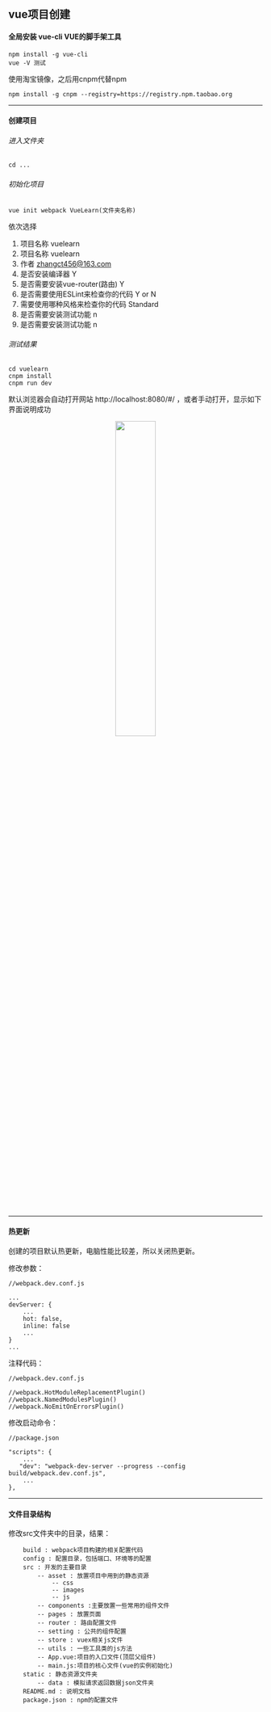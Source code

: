 ## vue项目创建

#### 全局安装 vue-cli VUE的脚手架工具

```
npm install -g vue-cli
vue -V 测试
```

使用淘宝镜像，之后用cnpm代替npm

```
npm install -g cnpm --registry=https://registry.npm.taobao.org
```

----

#### 创建项目

###### 进入文件夹

```
cd ...
```

###### 初始化项目

```
vue init webpack VueLearn(文件夹名称)
```

依次选择

1. 项目名称		vuelearn
2. 项目名称		vuelearn
3. 作者		zhangct456@163.com
4. 是否安装编译器	Y
5. 是否需要安装vue-router(路由)	Y
6. 是否需要使用ESLint来检查你的代码	Y or N
7. 需要使用哪种风格来检查你的代码		Standard
8. 是否需要安装测试功能	n
9. 是否需要安装测试功能	n


###### 测试结果

```
cd vuelearn
cnpm install
cnpm run dev
```

默认浏览器会自动打开网站 http://localhost:8080/#/ ，或者手动打开，显示如下界面说明成功

<center>
<img src="@/assets/images/WebLearn/vue-page.jpg" width="40%" />
</center>

----

#### 热更新

创建的项目默认热更新，电脑性能比较差，所以关闭热更新。

修改参数：
```
//webpack.dev.conf.js

...
devServer: {
	...
	hot: false,
	inline: false
	...
}
...
```

注释代码：
```
//webpack.dev.conf.js

//webpack.HotModuleReplacementPlugin()
//webpack.NamedModulesPlugin()
//webpack.NoEmitOnErrorsPlugin()
```

修改启动命令：
```
//package.json

"scripts": {
	...
   "dev": "webpack-dev-server --progress --config build/webpack.dev.conf.js",
	...
},
```

----

#### 文件目录结构

修改src文件夹中的目录，结果：

```
	build : webpack项目构建的相关配置代码
	config : 配置目录，包括端口、环境等的配置
	src : 开发的主要目录
	    -- asset : 放置项目中用到的静态资源
			-- css
			-- images
			-- js
	    -- components :主要放置一些常用的组件文件
		-- pages : 放置页面
		-- router : 路由配置文件
		-- setting : 公共的组件配置
		-- store : vuex相关js文件
		-- utils : 一些工具类的js方法
	    -- App.vue:项目的入口文件(顶层父组件)
	    -- main.js:项目的核心文件(vue的实例初始化)
	static : 静态资源文件夹
		-- data : 模拟请求返回数据json文件夹
	README.md : 说明文档
	package.json : npm的配置文件
```











